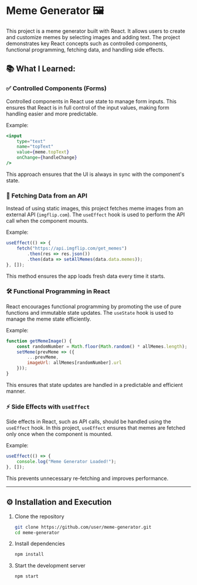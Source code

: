 # Meme Generator 🖼️

This project is a meme generator built with React. It allows users to create and customize memes by selecting images and adding text. The project demonstrates key React concepts such as controlled components, functional programming, fetching data, and handling side effects.

## 📚 What I Learned:

### ✅ Controlled Components (Forms)
Controlled components in React use state to manage form inputs. This ensures that React is in full control of the input values, making form handling easier and more predictable.

Example:
```jsx
<input
    type="text"
    name="topText"
    value={meme.topText}
    onChange={handleChange}
/>
```
This approach ensures that the UI is always in sync with the component's state.

### 🔄 Fetching Data from an API
Instead of using static images, this project fetches meme images from an external API (`imgflip.com`). The `useEffect` hook is used to perform the API call when the component mounts.

Example:
```jsx
useEffect(() => {
    fetch("https://api.imgflip.com/get_memes")
        .then(res => res.json())
        .then(data => setAllMemes(data.data.memes));
}, []);
```
This method ensures the app loads fresh data every time it starts.

### 🛠️ Functional Programming in React
React encourages functional programming by promoting the use of pure functions and immutable state updates. The `useState` hook is used to manage the meme state efficiently.

Example:
```jsx
function getMemeImage() {
    const randomNumber = Math.floor(Math.random() * allMemes.length);
    setMeme(prevMeme => ({
        ...prevMeme,
        imageUrl: allMemes[randomNumber].url
    }));
}
```
This ensures that state updates are handled in a predictable and efficient manner.

### ⚡ Side Effects with `useEffect`
Side effects in React, such as API calls, should be handled using the `useEffect` hook. In this project, `useEffect` ensures that memes are fetched only once when the component is mounted.

Example:
```jsx
useEffect(() => {
    console.log("Meme Generator Loaded!");
}, []);
```
This prevents unnecessary re-fetching and improves performance.

---

## ⚙️ Installation and Execution

1. Clone the repository

   ```sh
   git clone https://github.com/user/meme-generator.git
   cd meme-generator
   ```

2. Install dependencies

   ```sh
   npm install
   ```

3. Start the development server

   ```sh
   npm start
   ```